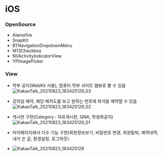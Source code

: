 # iOS
 
### OpenSource
- Alamofire
- SnapKit
- BTNavigationDropdownMenu
- M13Checkbox
- NVActivityIndicatorView
- YPImagePicker


### View
- 학부 공지(WebKit 사용), 컴퓨터 학부 사이트 웹뷰로 볼 수 있음
![KakaoTalk_20210823_183425129_03](https://user-images.githubusercontent.com/40800157/130425210-1bc31c58-33fa-4730-849a-0d04a4a81744.png)

- 강의실 예약, 해당 배치도를 보고 원하는 번호에 좌석을 예약할 수 있음
![KakaoTalk_20210823_183425129_02](https://user-images.githubusercontent.com/40800157/130425286-1eb4bf1a-92b9-4a72-b3f2-293f74fc81d0.png)

- 게시판 구현(Category : 자유게시판, QNA, 학생회공지)
![KakaoTalk_20210823_183425129_01](https://user-images.githubusercontent.com/40800157/130425358-d16a70b8-3038-4743-9fb7-d52a7b570e29.png)

- 마이페이지에서 다수 기능 구현(회원정보보기, 비밀번호 변경, 회원탈퇴, 예약내역, 내가 쓴 글, 환경설정, 로그아웃)
- ![KakaoTalk_20210823_183425129](https://user-images.githubusercontent.com/40800157/130425471-ac16a1e2-fe6a-49ee-a5c0-ef28221146af.png)

